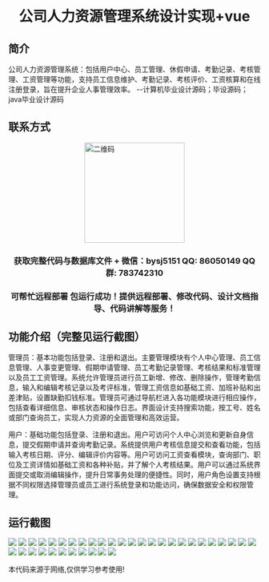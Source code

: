 <p><h1 align="center">公司人力资源管理系统设计实现+vue</h1></p>

## 简介
公司人力资源管理系统：包括用户中心、员工管理、休假申请、考勤记录、考核管理、工资管理等功能，支持员工信息维护、考勤记录、考核评价、工资核算和在线注册登录，旨在提升企业人事管理效率。    --计算机毕业设计源码；毕设源码；java毕业设计源码


## 联系方式
<img src="https://bs-1329754181.cos.ap-shanghai.myqcloud.com/wx.jpg" alt="二维码" style="display: block; margin: 0 auto;" width="200px">
<p><h3 align="center">获取完整代码与数据库文件 + 微信：bysj5151 QQ: 86050149 QQ群: 783742310</h3></p>
<p><h3 align="center">可帮忙远程部署 包运行成功！提供远程部署、修改代码、设计文档指导、代码讲解等服务！</h3></p>

## 功能介绍（完整见运行截图）
管理员：基本功能包括登录、注册和退出。主要管理模块有个人中心管理、员工信息管理、人事变更管理、假期申请管理、员工考勤记录管理、考核结果和标准管理以及员工工资管理。系统允许管理员进行员工新增、修改、删除操作，管理考勤信息，输入和编辑考核记录以及考评标准，管理工资信息如基础工资、加班补贴和出差津贴，设置缺勤扣钱标准。管理员可通过导航栏进入各功能模块进行相应操作，包括查看详细信息、审核状态和操作日志。界面设计支持搜索功能，按工号、姓名或部门查询员工，实现人力资源的全面管理和高效运营。

用户：基础功能包括登录、注册和退出。用户可访问个人中心浏览和更新自身信息，提交假期申请并查询考勤记录。系统提供用户考核信息提交和查看功能，包括输入考核日期、评分、编辑评价内容等。用户可访问工资查看模块，查询部门、职位及工资详情如基础工资和各种补贴，并了解个人考核结果。用户可以通过系统界面提交或取消编辑操作，提升日常事务处理的便捷性。同时，用户角色设置支持根据不同权限选择管理员或员工进行系统登录和功能访问，确保数据安全和权限管理。


## 运行截图
![](https://bs-1329754181.cos.ap-shanghai.myqcloud.com/ssm/CompanyHumanResourcesManagementSystem1/img/001.jpg)
![](https://bs-1329754181.cos.ap-shanghai.myqcloud.com/ssm/CompanyHumanResourcesManagementSystem1/img/002.jpg)
![](https://bs-1329754181.cos.ap-shanghai.myqcloud.com/ssm/CompanyHumanResourcesManagementSystem1/img/003.jpg)
![](https://bs-1329754181.cos.ap-shanghai.myqcloud.com/ssm/CompanyHumanResourcesManagementSystem1/img/004.jpg)
![](https://bs-1329754181.cos.ap-shanghai.myqcloud.com/ssm/CompanyHumanResourcesManagementSystem1/img/005.jpg)
![](https://bs-1329754181.cos.ap-shanghai.myqcloud.com/ssm/CompanyHumanResourcesManagementSystem1/img/006.jpg)
![](https://bs-1329754181.cos.ap-shanghai.myqcloud.com/ssm/CompanyHumanResourcesManagementSystem1/img/007.jpg)
![](https://bs-1329754181.cos.ap-shanghai.myqcloud.com/ssm/CompanyHumanResourcesManagementSystem1/img/008.jpg)
![](https://bs-1329754181.cos.ap-shanghai.myqcloud.com/ssm/CompanyHumanResourcesManagementSystem1/img/009.jpg)
![](https://bs-1329754181.cos.ap-shanghai.myqcloud.com/ssm/CompanyHumanResourcesManagementSystem1/img/010.jpg)
![](https://bs-1329754181.cos.ap-shanghai.myqcloud.com/ssm/CompanyHumanResourcesManagementSystem1/img/011.jpg)
![](https://bs-1329754181.cos.ap-shanghai.myqcloud.com/ssm/CompanyHumanResourcesManagementSystem1/img/012.jpg)
![](https://bs-1329754181.cos.ap-shanghai.myqcloud.com/ssm/CompanyHumanResourcesManagementSystem1/img/013.jpg)
![](https://bs-1329754181.cos.ap-shanghai.myqcloud.com/ssm/CompanyHumanResourcesManagementSystem1/img/014.jpg)
![](https://bs-1329754181.cos.ap-shanghai.myqcloud.com/ssm/CompanyHumanResourcesManagementSystem1/img/015.jpg)
![](https://bs-1329754181.cos.ap-shanghai.myqcloud.com/ssm/CompanyHumanResourcesManagementSystem1/img/016.jpg)
![](https://bs-1329754181.cos.ap-shanghai.myqcloud.com/ssm/CompanyHumanResourcesManagementSystem1/img/017.jpg)
![](https://bs-1329754181.cos.ap-shanghai.myqcloud.com/ssm/CompanyHumanResourcesManagementSystem1/img/018.jpg)
![](https://bs-1329754181.cos.ap-shanghai.myqcloud.com/ssm/CompanyHumanResourcesManagementSystem1/img/019.jpg)
![](https://bs-1329754181.cos.ap-shanghai.myqcloud.com/ssm/CompanyHumanResourcesManagementSystem1/img/020.jpg)
![](https://bs-1329754181.cos.ap-shanghai.myqcloud.com/ssm/CompanyHumanResourcesManagementSystem1/img/021.jpg)
![](https://bs-1329754181.cos.ap-shanghai.myqcloud.com/ssm/CompanyHumanResourcesManagementSystem1/img/022.jpg)
![](https://bs-1329754181.cos.ap-shanghai.myqcloud.com/ssm/CompanyHumanResourcesManagementSystem1/img/023.jpg)
![](https://bs-1329754181.cos.ap-shanghai.myqcloud.com/ssm/CompanyHumanResourcesManagementSystem1/img/024.jpg)
![](https://bs-1329754181.cos.ap-shanghai.myqcloud.com/ssm/CompanyHumanResourcesManagementSystem1/img/025.jpg)
![](https://bs-1329754181.cos.ap-shanghai.myqcloud.com/ssm/CompanyHumanResourcesManagementSystem1/img/026.jpg)
![](https://bs-1329754181.cos.ap-shanghai.myqcloud.com/ssm/CompanyHumanResourcesManagementSystem1/img/027.jpg)
![](https://bs-1329754181.cos.ap-shanghai.myqcloud.com/ssm/CompanyHumanResourcesManagementSystem1/img/028.jpg)
![](https://bs-1329754181.cos.ap-shanghai.myqcloud.com/ssm/CompanyHumanResourcesManagementSystem1/img/029.jpg)
![](https://bs-1329754181.cos.ap-shanghai.myqcloud.com/ssm/CompanyHumanResourcesManagementSystem1/img/030.jpg)
![](https://bs-1329754181.cos.ap-shanghai.myqcloud.com/ssm/CompanyHumanResourcesManagementSystem1/img/031.jpg)
![](https://bs-1329754181.cos.ap-shanghai.myqcloud.com/ssm/CompanyHumanResourcesManagementSystem1/img/032.jpg)
![](https://bs-1329754181.cos.ap-shanghai.myqcloud.com/ssm/CompanyHumanResourcesManagementSystem1/img/033.jpg)
![](https://bs-1329754181.cos.ap-shanghai.myqcloud.com/ssm/CompanyHumanResourcesManagementSystem1/img/034.jpg)
![](https://bs-1329754181.cos.ap-shanghai.myqcloud.com/ssm/CompanyHumanResourcesManagementSystem1/img/035.jpg)
![](https://bs-1329754181.cos.ap-shanghai.myqcloud.com/ssm/CompanyHumanResourcesManagementSystem1/img/036.jpg)

<p>本代码来源于网络,仅供学习参考使用!</p>
